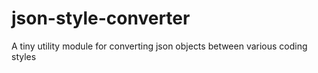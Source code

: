 # json-style-converter
A tiny utility module for converting json objects between various coding styles
